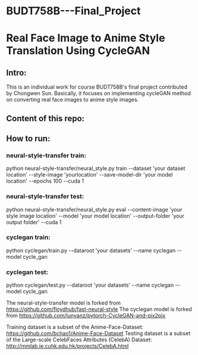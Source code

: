 # BUDT758B---Final_Project
# Real Face Image to Anime Style Translation Using CycleGAN

## Intro:
This is an individual work for course BUDT758B's final project contributed by Chongwen Sun. Basically, it focuses on implementing cycleGAN method on converting real face images to anime style images.

## Content of this repo:

## How to run:
### neural-style-transfer train: 
python neural-style-transfer/neural_style.py train --dataset 'your dataset location' --style-image 'yourlocation' --save-model-dir 'your model location' --epochs 100 --cuda 1
### neural-style-transfer test: 
python neural-style-transfer/neural_style.py eval --content-image 'your style image location'  --model 'your model location'  --output-folder 'your output folder' --cuda 1
### cyclegan train:
python cyclegan/train.py --dataroot 'your datasets' --name cyclegan --model cycle_gan
### cyclegan test:
python cyclegan/test.py --dataroot 'your datasets' --name cyclegan --model cycle_gan

The neural-style-transfer model is forked from https://github.com/floydhub/fast-neural-style
The cyclegan model is forked from https://github.com/junyanz/pytorch-CycleGAN-and-pix2pix

Training dataset is a subset of the Anime-Face-Dataset: https://github.com/bchao1/Anime-Face-Dataset
Testing dataset is a subset of the Large-scale CelebFaces Attributes (CelebA) Dataset: http://mmlab.ie.cuhk.edu.hk/projects/CelebA.html
